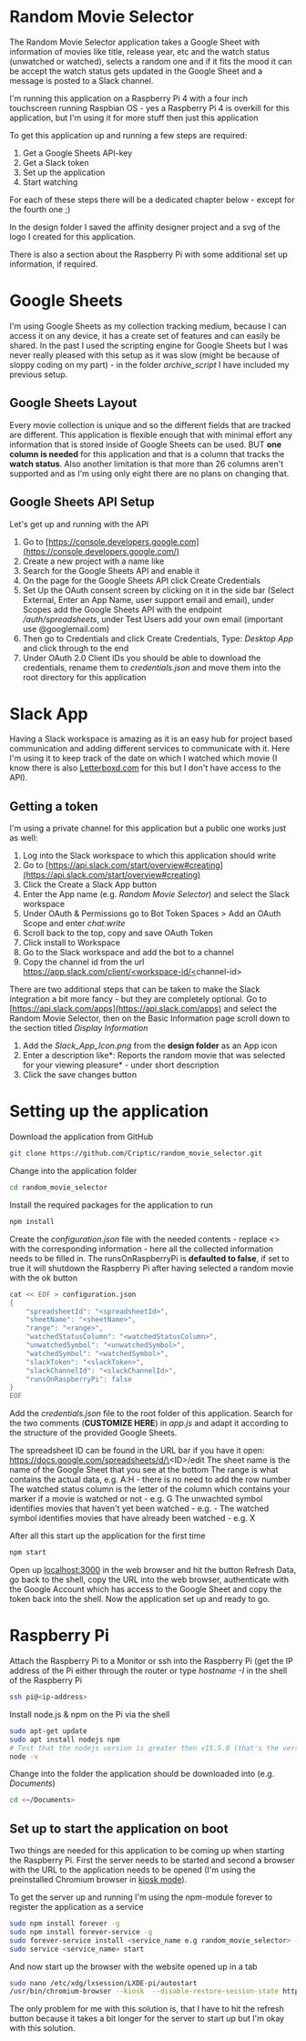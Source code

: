 # Random Movie Selector

The Random Movie Selector application takes a Google Sheet with information of movies like title, release year, etc and the watch status (unwatched or watched), selects a random one and if it fits the mood it can be accept the watch status gets updated in the Google Sheet and a message is posted to a Slack channel.

I'm running this application on a Raspberry Pi 4 with a four inch touchscreen running Raspbian OS - yes a Raspberry Pi 4 is overkill for this application, but I'm using it for more stuff then just this application

To get this application up and running a few steps are required:

1. Get a Google Sheets API-key
2. Get a Slack token
3. Set up the application
4. Start watching

For each of these steps there will be a dedicated chapter below - except for the fourth one ;)

In the design folder I saved the affinity designer project and a svg of the logo I created for this application.

There is also a section about the Raspberry Pi with some additional set up information, if required.

# Google Sheets

I'm using Google Sheets as my collection tracking medium, because I can access it on any device, it has a create set of features and can easily be shared. In the past I used the scripting engine for Google Sheets but I was never really pleased with this setup as it was slow (might be because of sloppy coding on my part) - in the folder _archive_script_ I have included my previous setup.

## Google Sheets Layout

Every movie collection is unique and so the different fields that are tracked are different. This application is flexible enough that with minimal effort any information that is stored inside of Google Sheets can be used. BUT **one column is needed** for this application and that is a column that tracks the **watch status**. Also another limitation is that more than 26 columns aren't supported and as I'm using only eight there are no plans on changing that.

## Google Sheets API Setup

Let's get up and running with the API

1. Go to [https://console.developers.google.com](https://console.developers.google.com/)
2. Create a new project with a name like _<RandomMovieSelector>_
3. Search for the Google Sheets API and enable it
4. On the page for the Google Sheets API click Create Credentials
5. Set Up the OAuth consent screen by clicking on it in the side bar (Select External, Enter an App Name, user support email and email), under Scopes add the Google Sheets API with the endpoint _/auth/spreadsheets_, under Test Users add your own email (important use @googlemail.com)
6. Then go to Credentials and click Create Credentials, Type: _Desktop App_ and click through to the end
7. Under OAuth 2.0 Client IDs you should be able to download the credentials, rename them to _credentials.json_ and move them into the root directory for this application

# Slack App

Having a Slack workspace is amazing as it is an easy hub for project based communication and adding different services to communicate with it. Here I'm using it to keep track of the date on which I watched which movie (I know there is also [Letterboxd.com](http://letterboxd.com) for this but I don't have access to the API).

## Getting a token

I'm using a private channel for this application but a public one works just as well:

1. Log into the Slack workspace to which this application should write
2. Go to [https://api.slack.com/start/overview#creating](https://api.slack.com/start/overview#creating)
3. Click the Create a Slack App button
4. Enter the App name (e.g. _Random Movie Selector_) and select the Slack workspace
5. Under OAuth & Permissions go to Bot Token Spaces > Add an OAuth Scope and enter _chat:write_
6. Scroll back to the top, copy and save OAuth Token
7. Click install to Workspace
8. Go to the Slack workspace and add the bot to a channel
9. Copy the channel id from the url [https://app.slack.com/client/<workspace-id/<](https://app.slack.com/client/TGXJPPTFE/G01HLJAKU05)channel-id>

There are two additional steps that can be taken to make the Slack integration a bit more fancy - but they are completely optional. Go to [https://api.slack.com/apps](https://api.slack.com/apps) and select the Random Movie Selector, then on the Basic Information page scroll down to the section titled _Display Information_

1. Add the _Slack_App_Icon.png_ from the **design folder** as an App icon
2. Enter a description like*: Reports the random movie that was selected for your viewing pleasure* - under short description
3. Click the save changes button

# Setting up the application

Download the application from GitHub

```bash
git clone https://github.com/Criptic/random_movie_selector.git
```

Change into the application folder

```bash
cd random_movie_selector
```

Install the required packages for the application to run

```bash
npm install
```

Create the _configuration.json_ file with the needed contents - replace <> with the corresponding information - here all the collected information needs to be filled in. The runsOnRaspberryPi is **defaulted to false**, if set to true it will shutdown the Raspberry Pi after having selected a random movie with the ok button

```bash
cat << EOF > configuration.json
{
    "spreadsheetId": "<spreadsheetId>",
    "sheetName": "<sheetName>",
    "range": "<range>",
    "watchedStatusColumn": "<watchedStatusColumn>",
    "unwatchedSymbol": "<unwatchedSymbol>",
    "watchedSymbol": "<watchedSymbol>",
    "slackToken": "<slackToken>",
    "slackChannelId": "<slackChannelId>",
    "runsOnRaspberryPi": false
}
EOF
```

Add the _credentials.json_ file to the root folder of this application. Search for the two comments (**CUSTOMIZE HERE**) in _app.js_ and adapt it according to the structure of the provided Google Sheets.

The spreadsheet ID can be found in the URL bar if you have it open: https://docs.google.com/spreadsheets/d/\<ID\>/edit
The sheet name is the name of the Google Sheet that you see at the bottom
The range is what contains the actual data, e.g. A:H - there is no need to add the row number
The watched status column is the letter of the column which contains your marker if a movie is watched or not - e.g. G
The unwachted symbol identifies movies that haven't yet been watched - e.g. -
The watched symbol identifies movies that have already been watched - e.g. X

After all this start up the application for the first time

```bash
npm start
```

Open up [localhost:3000](http://localhost:3000) in the web browser and hit the button Refresh Data, go back to the shell, copy the URL into the web browser, authenticate with the Google Account which has access to the Google Sheet and copy the token back into the shell. Now the application set up and ready to go.

# Raspberry Pi

Attach the Raspberry Pi to a Monitor or ssh into the Raspberry Pi (get the IP address of the Pi either through the router or type _hostname -I_ in the shell of the Raspberry Pi

```bash
ssh pi@<ip-address>
```

Install node.js & npm on the Pi via the shell

```bash
sudo apt-get update
sudo apt install nodejs npm
# Test that the nodejs version is greater then v15.5.0 (that's the version I used)
node -v
```

Change into the folder the application should be downloaded into (e.g. _Documents_)

```bash
cd <~/Documents>
```

## Set up to start the application on boot

Two things are needed for this application to be coming up when starting the Raspberry Pi. First the server needs to be started and second a browser with the URL to the application needs to be opened (I'm using the preinstalled Chromium browser in [kiosk mode](https://en.wikipedia.org/wiki/Kiosk_software)).

To get the server up and running I'm using the npm-module forever to register the application as a service

```bash
sudo npm install forever -g
sudo npm install forever-service -g
sudo forever-service install <service_name e.g random_movie_selector> -- script <path to app.js e.g /home/pi/Documents/random_movie_selector/app.js>
sudo service <service_name> start
```

And now start up the browser with the website opened up in a tab

```bash
sudo nano /etc/xdg/lxsession/LXDE-pi/autostart
/usr/bin/chromium-browser --kiosk  --disable-restore-session-state http://localhost:3000
```

The only problem for me with this solution is, that I have to hit the refresh button because it takes a bit longer for the server to start up but I'm okay with this solution.
